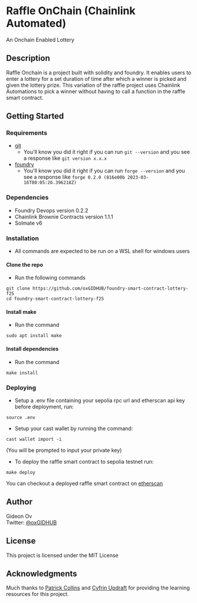 # Raffle OnChain (Chainlink Automated)

An Onchain Enabled Lottery

## Description

Raffle Onchain is a project built with solidity and foundry. It enables users to enter a lottery for a set duration of time after which a winner is picked and given the lottery prize. This variation of the raffle project uses Chainlink Automations to pick a winner without having to call a function in the raffle smart contract.

## Getting Started

### Requirements

* [git](https://git-scm.com/book/en/v2/Getting-Started-Installing-Git)
  * You'll know you did it right if you can run `git --version` and you see a response like `git version x.x.x`
* [foundry](https://getfoundry.sh/)
  * You'll know you did it right if you can run `forge --version` and you see a response like `forge 0.2.0 (816e00b 2023-03-16T00:05:26.396218Z)`

### Dependencies

* Foundry Devops version 0.2.2
* Chainlink Brownie Contracts version 1.1.1
* Solmate v6

### Installation

- All commands are expected to be run on a WSL shell for windows users

#### Clone the repo
- Run the following commands
```
git clone https://github.com/oxGIDHUB/foundry-smart-contract-lottery-f25
cd foundry-smart-contract-lottery-f25
```
#### Install make
- Run the command
```
sudo apt install make
```

#### Install dependencies
- Run the command
```
make install
```

### Deploying
- Setup a .env file containing your sepolia rpc url and etherscan api key before deployment, run:
```
source .env
```
- Setup your cast wallet by running the command:
```
cast wallet import -i
```
(You will be prompted to input your private key)
- To deploy the raffle smart contract to sepolia testnet run:
```
make deploy
```

You can checkout a deployed raffle smart contract on [etherscan](https://sepolia.etherscan.io/address/0xDE337A784Bdc0857eE7cF61e8145E96728081c44#code)


## Author

Gideon Ov  
Twitter: [@oxGIDHUB](https://x.com/oxGIDHUB)


## License

This project is licensed under the MIT License

## Acknowledgments
Much thanks to [Patrick Collins](https://x.com/PatrickAlphaC) and [Cyfrin Updraft](https://www.cyfrin.io) for providing the learning resources for this project.
